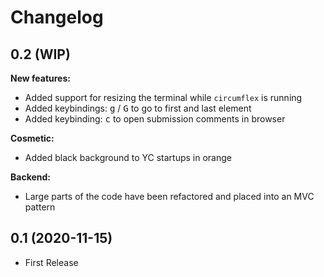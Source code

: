 # Changelog

## 0.2 (WIP)
**New features:**
- Added support for resizing the terminal while `circumflex` is running
- Added keybindings: <kbd>g</kbd> / <kbd>G</kbd> to go to first and last element
- Added keybinding: <kbd>c</kbd> to open submission comments in browser

**Cosmetic:**
- Added black background to YC startups in orange

**Backend:**
- Large parts of the code have been refactored and placed into an MVC pattern

## 0.1 (2020-11-15)
- First Release
